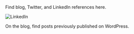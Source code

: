 Find blog, Twitter, and LinkedIn references here.

![LinkedIn](https://saieva.github.io/images/LI-Bug.png)

On the blog, find posts previously published on WordPress.
